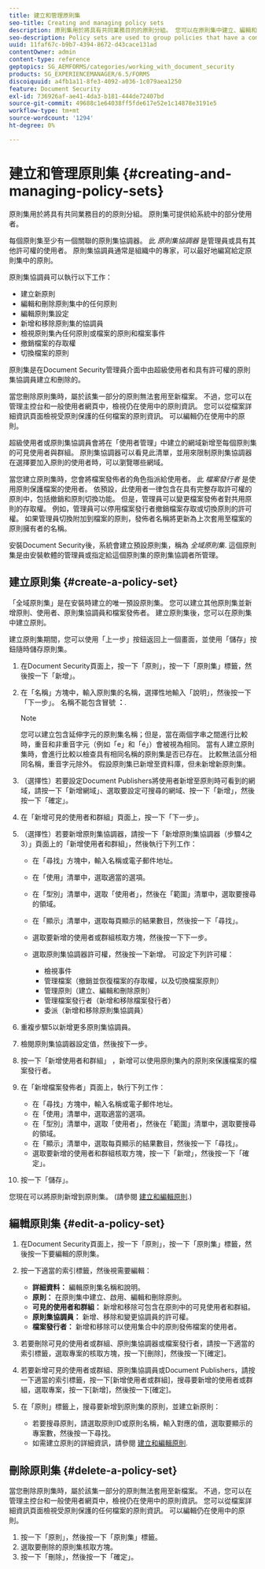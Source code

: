 ```yaml
---
title: 建立和管理原則集
seo-title: Creating and managing policy sets
description: 原則集用於將具有共同業務目的的原則分組。 您可以在原則集中建立、編輯和刪除原則。
seo-description: Policy sets are used to group policies that have a common business purpose. You can create, edit and delete policies in a policy set.
uuid: 11faf67c-b9b7-4394-8672-d43cace131ad
contentOwner: admin
content-type: reference
geptopics: SG_AEMFORMS/categories/working_with_document_security
products: SG_EXPERIENCEMANAGER/6.5/FORMS
discoiquuid: a4fb1a11-8fe3-4092-a036-1c079aea1250
feature: Document Security
exl-id: 736926af-ae41-4da3-b181-444de72407bd
source-git-commit: 49688c1e64038ff5fde617e52e1c14878e3191e5
workflow-type: tm+mt
source-wordcount: '1294'
ht-degree: 0%

---
```


# 建立和管理原則集 {#creating-and-managing-policy-sets}

原則集用於將具有共同業務目的的原則分組。 原則集可提供給系統中的部分使用者。

每個原則集至少有一個關聯的原則集協調器。 此 *原則集協調器* 是管理員或具有其他許可權的使用者。 原則集協調員通常是組織中的專家，可以最好地編寫給定原則集中的原則。

原則集協調員可以執行以下工作：

* 建立新原則
* 編輯和刪除原則集中的任何原則
* 編輯原則集設定
* 新增和移除原則集的協調員
* 檢視原則集內任何原則或檔案的原則和檔案事件
* 撤銷檔案的存取權
* 切換檔案的原則

原則集是在Document Security管理員介面中由超級使用者和具有許可權的原則集協調員建立和刪除的。

當您刪除原則集時，屬於該集一部分的原則無法套用至新檔案。 不過，您可以在管理主控台和一般使用者網頁中，檢視仍在使用中的原則資訊。 您可以從檔案詳細資訊頁面檢視受原則保護的任何檔案的原則資訊。 可以編輯仍在使用中的原則。

超級使用者或原則集協調員會將在「使用者管理」中建立的網域新增至每個原則集的可見使用者與群組。 原則集協調器可以看見此清單，並用來限制原則集協調器在選擇要加入原則的使用者時，可以瀏覽哪些網域。

當您建立原則集時，您會將檔案發佈者的角色指派給使用者。 此 *檔案發行者* 是使用原則保護檔案的使用者。 依預設，此使用者一律包含在具有完整存取許可權的原則中，包括撤銷和原則切換功能。 但是，管理員可以變更檔案發佈者對共用原則的存取權。 例如，管理員可以停用檔案發行者撤銷檔案存取或切換原則的許可權。 如果管理員切換附加到檔案的原則，發佈者名稱將更新為上次套用至檔案的原則擁有者的名稱。

安裝Document Security後，系統會建立預設原則集，稱為 *全域原則集*. 這個原則集是由安裝軟體的管理員或指定給這個原則集的原則集協調者所管理。

## 建立原則集 {#create-a-policy-set}

「全域原則集」是在安裝時建立的唯一預設原則集。 您可以建立其他原則集並新增原則、使用者、原則集協調員和檔案發佈者。 建立原則集後，您可以在原則集中建立原則。

建立原則集期間，您可以使用「上一步」按鈕返回上一個畫面，並使用「儲存」按鈕隨時儲存原則集。

1. 在Document Security頁面上，按一下「原則」，按一下「原則集」標籤，然後按一下「新增」。
1. 在「名稱」方塊中，輸入原則集的名稱，選擇性地輸入「說明」，然後按一下「下一步」。 名稱不能包含冒號 **：**.

   >[!NOTE]
   >
   >您可以建立包含延伸字元的原則集名稱；但是，當在兩個字串之間進行比較時，重音和非重音字元（例如「e」和「é」）會被視為相同。 當有人建立原則集時，會進行比較以檢查具有相同名稱的原則集是否已存在。 比較無法區分相同名稱，重音字元除外。 假設原則集已新增至資料庫，但未新增新原則集。

1. （選擇性）若要設定Document Publishers將使用者新增至原則時可看到的網域，請按一下「新增網域」、選取要設定可搜尋的網域、按一下「新增」，然後按一下「確定」。
1. 在「新增可見的使用者和群組」頁面上，按一下「下一步」。
1. （選擇性）若要新增原則集協調器，請按一下「新增原則集協調器（步驟4之3）」頁面上的「新增使用者和群組」，然後執行下列工作：

   * 在「尋找」方塊中，輸入名稱或電子郵件地址。
   * 在「使用」清單中，選取適當的選項。
   * 在「型別」清單中，選取「使用者」，然後在「範圍」清單中，選取要搜尋的領域。
   * 在「顯示」清單中，選取每頁顯示的結果數目，然後按一下「尋找」。
   * 選取要新增的使用者或群組核取方塊，然後按一下下一步。
   * 選取原則集協調器許可權，然後按一下新增。 可設定下列許可權：

      * 檢視事件
      * 管理檔案（撤銷並恢復檔案的存取權，以及切換檔案原則）
      * 管理原則（建立、編輯和刪除原則）
      * 管理檔案發行者（新增和移除檔案發行者）
      * 委派（新增和移除原則集協調員）

1. 重複步驟5以新增更多原則集協調員。
1. 檢閱原則集協調器設定值，然後按下一步。
1. 按一下「新增使用者和群組」 ，新增可以使用原則集內的原則來保護檔案的檔案發行者。
1. 在「新增檔案發佈者」頁面上，執行下列工作：

   * 在「尋找」方塊中，輸入名稱或電子郵件地址。
   * 在「使用」清單中，選取適當的選項。
   * 在「型別」清單中，選取「使用者」，然後在「範圍」清單中，選取要搜尋的領域。
   * 在「顯示」清單中，選取每頁顯示的結果數目，然後按一下「尋找」。
   * 選取要新增的使用者和群組核取方塊，按一下「新增」，然後按一下「確定」。

1. 按一下「儲存」。

您現在可以將原則新增到原則集。 (請參閱 [建立和編輯原則](/help/forms/using/admin-help/creating-policies.md#creating-and-editing-policies).)

## 編輯原則集 {#edit-a-policy-set}

1. 在Document Security頁面上，按一下「原則」，按一下「原則集」標籤，然後按一下要編輯的原則集。
1. 按一下適當的索引標籤，然後視需要編輯：

   * **詳細資料：** 編輯原則集名稱和說明。
   * **原則：** 在原則集中建立、啟用、編輯和刪除原則。
   * **可見的使用者和群組：** 新增和移除可包含在原則中的可見使用者和群組。
   * **原則集協調員：** 新增、移除和變更協調員的許可權。
   * **檔案發行者：** 新增和移除可以使用集合中的原則發佈檔案的使用者。

1. 若要刪除可見的使用者或群組、原則集協調器或檔案發行者，請按一下適當的索引標籤，選取專案的核取方塊，按一下[刪除]，然後按一下[確定]。
1. 若要新增可見的使用者或群組、原則集協調員或Document Publishers，請按一下適當的索引標籤，按一下[新增使用者或群組]，搜尋要新增的使用者或群組，選取專案，按一下[新增]，然後按一下[確定]。
1. 在「原則」標籤上，搜尋要新增到原則集的原則，並建立新原則：

   * 若要搜尋原則，請選取原則ID或原則名稱，輸入對應的值，選取要顯示的專案數，然後按一下尋找。
   * 如需建立原則的詳細資訊，請參閱 [建立和編輯原則](/help/forms/using/admin-help/creating-policies.md#creating-and-editing-policies).

## 刪除原則集 {#delete-a-policy-set}

當您刪除原則集時，屬於該集一部分的原則無法套用至新檔案。 不過，您可以在管理主控台和一般使用者網頁中，檢視仍在使用中的原則資訊。 您可以從檔案詳細資訊頁面檢視受原則保護的任何檔案的原則資訊。 可以編輯仍在使用中的原則。

1. 按一下「原則」，然後按一下「原則集」標籤。
1. 選取要刪除的原則集核取方塊。
1. 按一下「刪除」，然後按一下「確定」。
